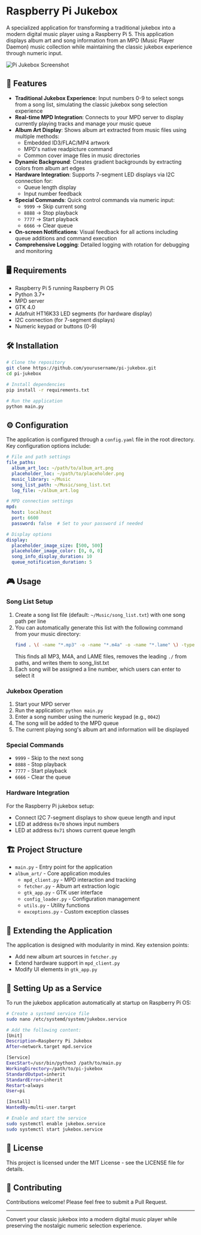 # Raspberry Pi Jukebox

A specialized application for transforming a traditional jukebox into a modern digital music player using a Raspberry Pi 5. This application displays album art and song information from an MPD (Music Player Daemon) music collection while maintaining the classic jukebox experience through numeric input.

![Pi Jukebox Screenshot](screenshot.png)

## 🎵 Features

- **Traditional Jukebox Experience**: Input numbers 0-9 to select songs from a song list, simulating the classic jukebox song selection experience
- **Real-time MPD Integration**: Connects to your MPD server to display currently playing tracks and manage your music queue
- **Album Art Display**: Shows album art extracted from music files using multiple methods:
  - Embedded ID3/FLAC/MP4 artwork
  - MPD's native readpicture command
  - Common cover image files in music directories
- **Dynamic Background**: Creates gradient backgrounds by extracting colors from album art edges
- **Hardware Integration**: Supports 7-segment LED displays via I2C connection for:
  - Queue length display
  - Input number feedback
- **Special Commands**: Quick control commands via numeric input:
  - `9999` → Skip current song
  - `8888` → Stop playback
  - `7777` → Start playback
  - `6666` → Clear queue
- **On-screen Notifications**: Visual feedback for all actions including queue additions and command execution
- **Comprehensive Logging**: Detailed logging with rotation for debugging and monitoring

## 🖥️ Requirements

- Raspberry Pi 5 running Raspberry Pi OS
- Python 3.7+
- MPD server
- GTK 4.0
- Adafruit HT16K33 LED segments (for hardware display)
- I2C connection (for 7-segment displays)
- Numeric keypad or buttons (0-9)

## 🛠️ Installation

```bash
# Clone the repository
git clone https://github.com/yourusername/pi-jukebox.git
cd pi-jukebox

# Install dependencies
pip install -r requirements.txt

# Run the application
python main.py
```

## ⚙️ Configuration

The application is configured through a `config.yaml` file in the root directory. Key configuration options include:

```yaml
# File and path settings
file_paths:
  album_art_loc: ~/path/to/album_art.png
  placeholder_loc: ~/path/to/placeholder.png
  music_library: ~/Music
  song_list_path: ~/Music/song_list.txt
  log_file: ~/album_art.log

# MPD connection settings
mpd:
  host: localhost
  port: 6600
  password: false  # Set to your password if needed

# Display options
display:
  placeholder_image_size: [500, 500]
  placeholder_image_color: [0, 0, 0]
  song_info_display_duration: 10
  queue_notification_duration: 5
```

## 🎮 Usage

### Song List Setup

1. Create a song list file (default: `~/Music/song_list.txt`) with one song path per line
2. You can automatically generate this list with the following command from your music directory:
   ```bash
   find . \( -name "*.mp3" -o -name "*.m4a" -o -name "*.lame" \) -type f | sed 's/^..//'> song_list.txt
   ```
   This finds all MP3, M4A, and LAME files, removes the leading `./` from paths, and writes them to song_list.txt
3. Each song will be assigned a line number, which users can enter to select it

### Jukebox Operation

1. Start your MPD server
2. Run the application: `python main.py`
3. Enter a song number using the numeric keypad (e.g., `0042`)
4. The song will be added to the MPD queue
5. The current playing song's album art and information will be displayed

### Special Commands

- `9999` - Skip to the next song
- `8888` - Stop playback
- `7777` - Start playback
- `6666` - Clear the queue

### Hardware Integration

For the Raspberry Pi jukebox setup:
- Connect I2C 7-segment displays to show queue length and input
- LED at address `0x70` shows input numbers
- LED at address `0x71` shows current queue length

## 🏗️ Project Structure

- `main.py` - Entry point for the application
- `album_art/` - Core application modules
  - `mpd_client.py` - MPD interaction and tracking
  - `fetcher.py` - Album art extraction logic
  - `gtk_app.py` - GTK user interface
  - `config_loader.py` - Configuration management
  - `utils.py` - Utility functions
  - `exceptions.py` - Custom exception classes

## 🧩 Extending the Application

The application is designed with modularity in mind. Key extension points:

- Add new album art sources in `fetcher.py`
- Extend hardware support in `mpd_client.py`
- Modify UI elements in `gtk_app.py`

## 📝 Setting Up as a Service

To run the jukebox application automatically at startup on Raspberry Pi OS:

```bash
# Create a systemd service file
sudo nano /etc/systemd/system/jukebox.service

# Add the following content:
[Unit]
Description=Raspberry Pi Jukebox
After=network.target mpd.service

[Service]
ExecStart=/usr/bin/python3 /path/to/main.py
WorkingDirectory=/path/to/pi-jukebox
StandardOutput=inherit
StandardError=inherit
Restart=always
User=pi

[Install]
WantedBy=multi-user.target

# Enable and start the service
sudo systemctl enable jukebox.service
sudo systemctl start jukebox.service
```

## 📜 License

This project is licensed under the MIT License - see the LICENSE file for details.

## 🤝 Contributing

Contributions welcome! Please feel free to submit a Pull Request.

---

Convert your classic jukebox into a modern digital music player while preserving the nostalgic numeric selection experience.
